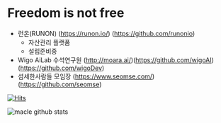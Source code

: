 # Freedom is not free
- 런온(RUNON) (https://runon.io/) (https://github.com/runonio) 
  - 자산관리 플랫폼
  - 설립준비중
- Wigo AiLab 수석연구원 (http://moara.ai/)(https://github.com/wigoAI) (https://github.com/wigoDev)
- 섬세한사람들 모임장 (https://www.seomse.com/)(https://github.com/seomse)

[![Hits](https://hits.seeyoufarm.com/api/count/incr/badge.svg?url=https%3A%2F%2Fgithub.com%2Fmacle86%2Fhit-counter&count_bg=%2379C83D&title_bg=%23555555&icon=&icon_color=%23E7E7E7&title=hits&edge_flat=false)](https://hits.seeyoufarm.com)

![macle github stats](https://github-readme-stats.vercel.app/api?username=macle86&show_icons=ture&hide_rank=true&count_private=true&hide=stars,issues)

